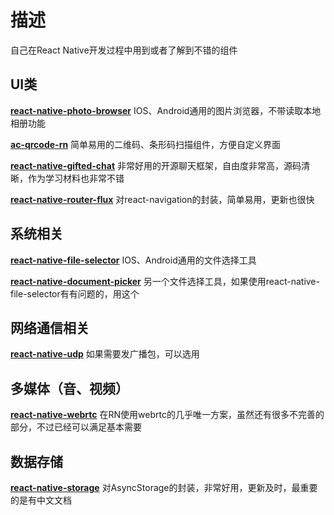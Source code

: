 # 描述 
自己在React Native开发过程中用到或者了解到不错的组件

## UI类
[**react-native-photo-browser**](https://github.com/halilb/react-native-photo-browser)
IOS、Android通用的图片浏览器，不带读取本地相册功能

[**ac-qrcode-rn**](https://github.com/youngjuning/ac-qrcode-rn)
简单易用的二维码、条形码扫描组件，方便自定义界面

[**react-native-gifted-chat**](https://github.com/FaridSafi/react-native-gifted-chat)
非常好用的开源聊天框架，自由度非常高，源码清晰，作为学习材料也非常不错

[**react-native-router-flux**](https://github.com/RNRF/react-native-router-flux)
对react-navigation的封装，简单易用，更新也很快

## 系统相关
[**react-native-file-selector**](https://github.com/prscX/react-native-file-selector)
IOS、Android通用的文件选择工具

[**react-native-document-picker**](https://github.com/Elyx0/react-native-document-picker)
另一个文件选择工具，如果使用react-native-file-selector有有问题的，用这个

## 网络通信相关
[**react-native-udp**](https://github.com/tradle/react-native-udp)
如果需要发广播包，可以选用

## 多媒体（音、视频）
[**react-native-webrtc**](https://github.com/oney/react-native-webrtc)
在RN使用webrtc的几乎唯一方案，虽然还有很多不完善的部分，不过已经可以满足基本需要

## 数据存储
[**react-native-storage**](https://github.com/sunnylqm/react-native-storage)
对AsyncStorage的封装，非常好用，更新及时，最重要的是有中文文档

